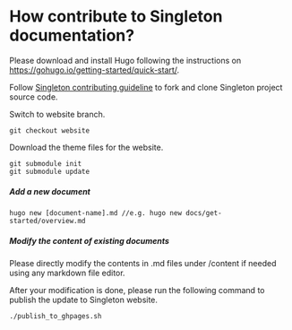 # How contribute to Singleton documentation?

Please download and install Hugo following the instructions on https://gohugo.io/getting-started/quick-start/.

Follow [Singleton contributing guideline](https://github.com/vmware/singleton/blob/master/CONTRIBUTING.md) to fork and clone Singleton project source code.

Switch to website branch.

```
git checkout website
```

Download the theme files for the website.

```
git submodule init
git submodule update
```

##### Add a new document

```
hugo new [document-name].md //e.g. hugo new docs/get-started/overview.md
```

##### Modify the content of existing documents

Please directly modify the contents in .md files under /content if needed using any markdown file editor.

After your modification is done, please run the following command to publish the update to Singleton website.

```bash
./publish_to_ghpages.sh
```

